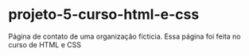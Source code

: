 # projeto-5-curso-html-e-css
Página de contato de uma organização fícticia. Essa página foi feita no curso de HTML e CSS
